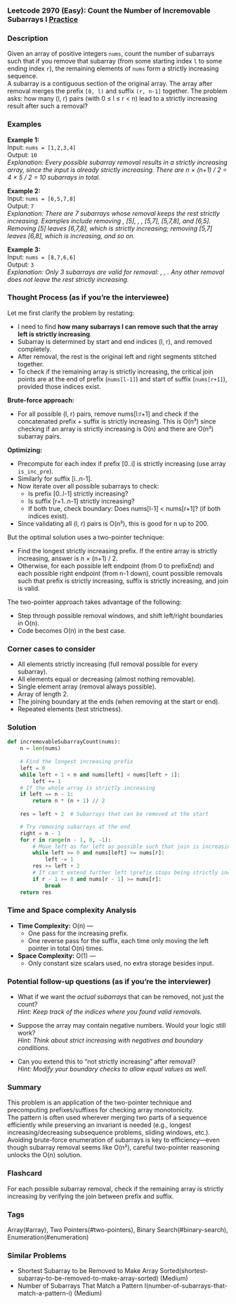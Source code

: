### Leetcode 2970 (Easy): Count the Number of Incremovable Subarrays I [Practice](https://leetcode.com/problems/count-the-number-of-incremovable-subarrays-i)

### Description  
Given an array of positive integers `nums`, count the number of subarrays such that if you remove that subarray (from some starting index `l` to some ending index `r`), the remaining elements of `nums` form a strictly increasing sequence.  
A subarray is a contiguous section of the original array. The array after removal merges the prefix `[0, l)` and suffix `(r, n-1]` together. The problem asks: how many (l, r) pairs (with 0 ≤ l ≤ r < n) lead to a strictly increasing result after such a removal?

### Examples  

**Example 1:**  
Input: `nums = [1,2,3,4]`  
Output: `10`  
*Explanation: Every possible subarray removal results in a strictly increasing array, since the input is already strictly increasing. There are n × (n+1) / 2 = 4 × 5 / 2 = 10 subarrays in total.*

**Example 2:**  
Input: `nums = [6,5,7,8]`  
Output: `7`  
*Explanation: There are 7 subarrays whose removal keeps the rest strictly increasing. Examples include removing , [5], , , [5,7], [5,7,8], and [6,5]. Removing [5] leaves [6,7,8], which is strictly increasing; removing [5,7] leaves [6,8], which is increasing, and so on.*

**Example 3:**  
Input: `nums = [8,7,6,6]`  
Output: `3`  
*Explanation: Only 3 subarrays are valid for removal: , , . Any other removal does not leave the rest strictly increasing.*

### Thought Process (as if you’re the interviewee)  
Let me first clarify the problem by restating:
- I need to find **how many subarrays I can remove such that the array left is strictly increasing**.  
- Subarray is determined by start and end indices (l, r), and removed completely.
- After removal, the rest is the original left and right segments stitched together.  
- To check if the remaining array is strictly increasing, the critical join points are at the end of prefix (`nums[l-1]`) and start of suffix (`nums[r+1]`), provided those indices exist.

**Brute-force approach:**  
- For all possible (l, r) pairs, remove nums[l:r+1] and check if the concatenated prefix + suffix is strictly increasing. This is O(n³) since checking if an array is strictly increasing is O(n) and there are O(n²) subarray pairs.

**Optimizing:**  
- Precompute for each index if prefix [0..i] is strictly increasing (use array `is_inc_pre`).
- Similarly for suffix [i..n-1].
- Now iterate over all possible subarrays to check:  
  - Is prefix [0..l-1] strictly increasing?  
  - Is suffix [r+1..n-1] strictly increasing?  
  - If both true, check boundary: Does nums[l-1] < nums[r+1]? (if both indices exist).
- Since validating all (l, r) pairs is O(n²), this is good for n up to 200.

But the optimal solution uses a two-pointer technique:
- Find the longest strictly increasing prefix. If the entire array is strictly increasing, answer is n × (n+1) / 2.
- Otherwise, for each possible left endpoint (from 0 to prefixEnd) and each possible right endpoint (from n-1 down), count possible removals such that prefix is strictly increasing, suffix is strictly increasing, and join is valid.

The two-pointer approach takes advantage of the following:
- Step through possible removal windows, and shift left/right boundaries in O(n).  
- Code becomes O(n) in the best case.

### Corner cases to consider  
- All elements strictly increasing (full removal possible for every subarray).
- All elements equal or decreasing (almost nothing removable).
- Single element array (removal always possible).
- Array of length 2.
- The joining boundary at the ends (when removing at the start or end).
- Repeated elements (test strictness).

### Solution

```python
def incremovableSubarrayCount(nums):
    n = len(nums)
    
    # Find the longest increasing prefix
    left = 0
    while left + 1 < n and nums[left] < nums[left + 1]:
        left += 1
    # If the whole array is strictly increasing
    if left == n - 1:
        return n * (n + 1) // 2
    
    res = left + 2  # Subarrays that can be removed at the start

    # Try removing subarrays at the end
    right = n - 1
    for r in range(n - 1, 0, -1):
        # Move left as far left as possible such that join is increasing
        while left >= 0 and nums[left] >= nums[r]:
            left -= 1
        res += left + 2
        # If can't extend further left (prefix stops being strictly increasing)
        if r - 1 >= 0 and nums[r - 1] >= nums[r]:
            break
    return res
```

### Time and Space complexity Analysis  

- **Time Complexity:** O(n) —  
  - One pass for the increasing prefix.
  - One reverse pass for the suffix, each time only moving the left pointer in total O(n) times.
- **Space Complexity:** O(1) —  
  - Only constant size scalars used, no extra storage besides input.

### Potential follow-up questions (as if you’re the interviewer)  

- What if we want the *actual subarrays* that can be removed, not just the count?  
  *Hint: Keep track of the indices where you found valid removals.*

- Suppose the array may contain negative numbers. Would your logic still work?  
  *Hint: Think about strict increasing with negatives and boundary conditions.*

- Can you extend this to “not strictly increasing” after removal?  
  *Hint: Modify your boundary checks to allow equal values as well.*

### Summary

This problem is an application of the two-pointer technique and precomputing prefixes/suffixes for checking array monotonicity.  
The pattern is often used wherever merging two parts of a sequence efficiently while preserving an invariant is needed (e.g., longest increasing/decreasing subsequence problems, sliding windows, etc.).  
Avoiding brute-force enumeration of subarrays is key to efficiency—even though subarray removal seems like O(n²), careful two-pointer reasoning unlocks the O(n) solution.


### Flashcard
For each possible subarray removal, check if the remaining array is strictly increasing by verifying the join between prefix and suffix.

### Tags
Array(#array), Two Pointers(#two-pointers), Binary Search(#binary-search), Enumeration(#enumeration)

### Similar Problems
- Shortest Subarray to be Removed to Make Array Sorted(shortest-subarray-to-be-removed-to-make-array-sorted) (Medium)
- Number of Subarrays That Match a Pattern I(number-of-subarrays-that-match-a-pattern-i) (Medium)